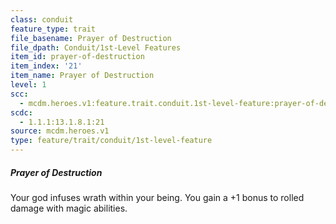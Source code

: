 ```yaml
---
class: conduit
feature_type: trait
file_basename: Prayer of Destruction
file_dpath: Conduit/1st-Level Features
item_id: prayer-of-destruction
item_index: '21'
item_name: Prayer of Destruction
level: 1
scc:
  - mcdm.heroes.v1:feature.trait.conduit.1st-level-feature:prayer-of-destruction
scdc:
  - 1.1.1:13.1.8.1:21
source: mcdm.heroes.v1
type: feature/trait/conduit/1st-level-feature
---
```


##### Prayer of Destruction

Your god infuses wrath within your being. You gain a +1 bonus to rolled damage with magic abilities.
